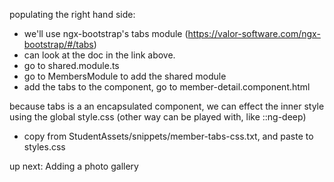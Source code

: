 populating the right hand side:
* we'll use ngx-bootstrap's tabs module (https://valor-software.com/ngx-bootstrap/#/tabs)
* can look at the doc in the link above.
* go to shared.module.ts
* go to MembersModule to add the shared module
* add the tabs to the component, go to member-detail.component.html

because tabs is a an encapsulated component, we can effect the inner style using the global style.css
(other way can be played with, like ::ng-deep) 
* copy from StudentAssets/snippets/member-tabs-css.txt, and paste to styles.css

up next: Adding a photo gallery
